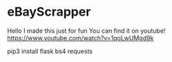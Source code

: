 # eBayScrapper
Hello I made this just for fun
You can find it on youtube!
https://www.youtube.com/watch?v=1qoLwUMgd9k

pip3 install flask bs4 requests

